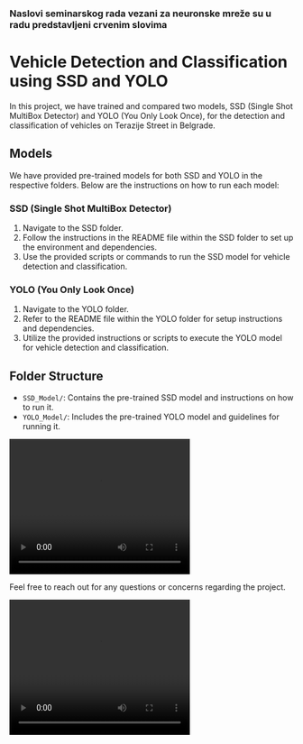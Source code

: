 ### Naslovi seminarskog rada vezani za neuronske mreže su u radu predstavljeni crvenim slovima

# Vehicle Detection and Classification using SSD and YOLO

In this project, we have trained and compared two models, SSD (Single Shot MultiBox Detector) and YOLO (You Only Look Once), for the detection and classification of vehicles on Terazije Street in Belgrade.

## Models

We have provided pre-trained models for both SSD and YOLO in the respective folders. Below are the instructions on how to run each model:

### SSD (Single Shot MultiBox Detector)

1. Navigate to the SSD folder.
2. Follow the instructions in the README file within the SSD folder to set up the environment and dependencies.
3. Use the provided scripts or commands to run the SSD model for vehicle detection and classification.

### YOLO (You Only Look Once)

1. Navigate to the YOLO folder.
2. Refer to the README file within the YOLO folder for setup instructions and dependencies.
3. Utilize the provided instructions or scripts to execute the YOLO model for vehicle detection and classification.

## Folder Structure

- `SSD_Model/`: Contains the pre-trained SSD model and instructions on how to run it.
- `YOLO_Model/`: Includes the pre-trained YOLO model and guidelines for running it.


<video width="320" height="240" controls>
  <source src="[link_do_videa.mp4](https://github.com/MarijaGolubovic/vahicle_recognition/pull/4/files#diff-5a35828a304dcac95bcec12fc56cb5db4bc2940c334e3ca1522f566d98a2d34e)" type="video/mp4">
  Vaš pretraživač ne podržava prikaz ovog video zapisa.
</video>


Feel free to reach out for any questions or concerns regarding the project.

<video width="320" height="240" controls>
  <source src="[link_do_videa.mp4](https://github.com/MarijaGolubovic/vahicle_recognition/pull/4/files#diff-5a35828a304dcac95bcec12fc56cb5db4bc2940c334e3ca1522f566d98a2d34e)" type="video/mp4">
  Vaš pretraživač ne podržava prikaz ovog video zapisa.
</video>



